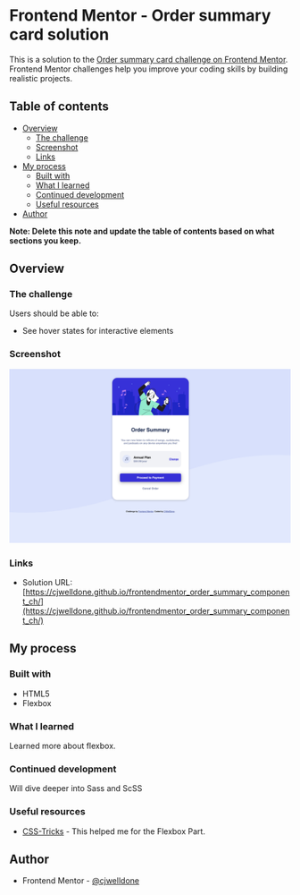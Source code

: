 # Frontend Mentor - Order summary card solution

This is a solution to the [Order summary card challenge on Frontend Mentor](https://www.frontendmentor.io/challenges/order-summary-component-QlPmajDUj). Frontend Mentor challenges help you improve your coding skills by building realistic projects. 

## Table of contents

- [Overview](#overview)
  - [The challenge](#the-challenge)
  - [Screenshot](#screenshot)
  - [Links](#links)
- [My process](#my-process)
  - [Built with](#built-with)
  - [What I learned](#what-i-learned)
  - [Continued development](#continued-development)
  - [Useful resources](#useful-resources)
- [Author](#author)


**Note: Delete this note and update the table of contents based on what sections you keep.**

## Overview

### The challenge

Users should be able to:

- See hover states for interactive elements

### Screenshot

![](./screenshot.jpg)

### Links

- Solution URL: [https://cjwelldone.github.io/frontendmentor_order_summary_component_ch/](https://cjwelldone.github.io/frontendmentor_order_summary_component_ch/)


## My process

### Built with

- HTML5
- Flexbox

### What I learned

Learned more about flexbox.

### Continued development

Will dive deeper into Sass and ScSS

### Useful resources

- [CSS-Tricks](https://css-tricks.com/) - This helped me for the Flexbox Part.

## Author

- Frontend Mentor - [@cjwelldone](https://www.frontendmentor.io/profile/cjwelldone)

